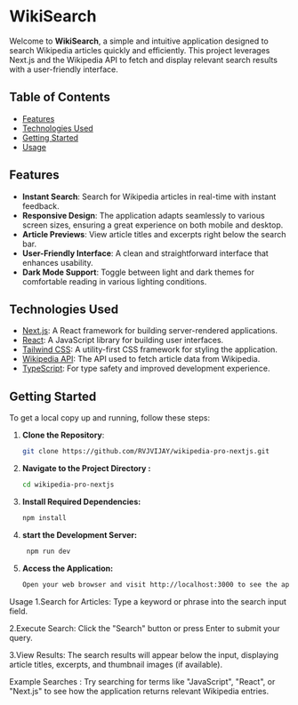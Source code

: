 # WikiSearch

Welcome to **WikiSearch**, a simple and intuitive application designed to search Wikipedia articles quickly and efficiently. This project leverages Next.js and the Wikipedia API to fetch and display relevant search results with a user-friendly interface.

## Table of Contents

- [Features](#features)
- [Technologies Used](#technologies-used)
- [Getting Started](#getting-started)
- [Usage](#usage)

## Features

- **Instant Search**: Search for Wikipedia articles in real-time with instant feedback.
- **Responsive Design**: The application adapts seamlessly to various screen sizes, ensuring a great experience on both mobile and desktop.
- **Article Previews**: View article titles and excerpts right below the search bar.
- **User-Friendly Interface**: A clean and straightforward interface that enhances usability.
- **Dark Mode Support**: Toggle between light and dark themes for comfortable reading in various lighting conditions.

## Technologies Used

- [Next.js](https://nextjs.org/): A React framework for building server-rendered applications.
- [React](https://reactjs.org/): A JavaScript library for building user interfaces.
- [Tailwind CSS](https://tailwindcss.com/): A utility-first CSS framework for styling the application.
- [Wikipedia API](https://www.mediawiki.org/wiki/API:Main_page): The API used to fetch article data from Wikipedia.
- [TypeScript](https://www.typescriptlang.org/): For type safety and improved development experience.

## Getting Started

To get a local copy up and running, follow these steps:

1. **Clone the Repository**:
   ```bash
   git clone https://github.com/RVJVIJAY/wikipedia-pro-nextjs.git

2. **Navigate to the Project Directory :**
   ```bash
   cd wikipedia-pro-nextjs

3. **Install Required Dependencies:**
    ```bash
    npm install

4. **start the Development Server:**
   ```bash
    npm run dev

5. **Access the Application:**
    ```bash
    Open your web browser and visit http://localhost:3000 to see the application in action.


Usage
1.Search for Articles: Type a keyword or phrase into the search input field.

2.Execute Search: Click the "Search" button or press Enter to submit your query.

3.View Results: The search results will appear below the input, displaying article titles, excerpts, and thumbnail images (if available).


Example Searches :
Try searching for terms like "JavaScript", "React", or "Next.js" to see how the application returns relevant Wikipedia entries.
